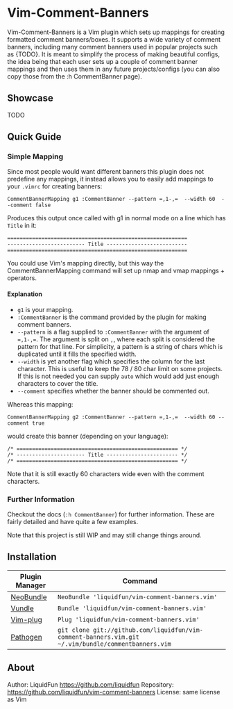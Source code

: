 # Vim-Comment-Banners

Vim-Comment-Banners is a Vim plugin which sets up mappings for creating formatted comment banners/boxes. It supports a wide variety of comment banners, including many comment banners used in popular projects such as {TODO}. It is meant to simplify the process of making beautiful configs, the idea being that each user sets up a couple of comment banner mappings and then uses them in any future projects/configs (you can also copy those from the :h CommentBanner page).


## Showcase

TODO

## Quick Guide

### Simple Mapping

Since most people would want different banners this plugin does not predefine any mappings,
it instead allows you to easily add mappings to your `.vimrc` for creating banners:

```
CommentBannerMapping g1 :CommentBanner --pattern =,1-,=  --width 60  --comment false
```

Produces this output once called with g1 in normal mode on a line which has `Title` in it:

```
==========================================================
------------------------- Title --------------------------
==========================================================
```

You could use Vim's mapping directly, but this way the CommentBannerMapping command
will set up nmap and vmap mappings + operators.

#### Explanation

* `g1` is your mapping.
* `:CommentBanner` is the command provided by the plugin for making comment banners.
* `--pattern` is a flag supplied to `:CommentBanner` with the argument of `=,1-,=`. The argument is split on `,`, where each split is considered the pattern for that line. For simplicity, a pattern is a string of chars which is duplicated until it fills the specified width.
* `--width` is yet another flag which specifies the column for the last character. This is useful to keep the 78 / 80 char limit on some projects. If this is not needed you can supply `auto` which would add just enough characters to cover the title.
* `--comment` specifies whether the banner should be commented out.

Whereas this mapping:

```
CommentBannerMapping g2 :CommentBanner --pattern =,1-,=  --width 60 --comment true
```

would create this banner (depending on your language):

```
/* ==================================================== */
/* ---------------------- Title ----------------------- */
/* ==================================================== */
```

Note that it is still exactly 60 characters wide even with the comment characters.

### Further Information

Checkout the docs (`:h CommentBanner`) for further information. These are fairly detailed and have quite a few examples.

Note that this project is still WIP and may still change things around.

## Installation

| Plugin Manager         | Command                                                                       |
|------------------------|-------------------------------------------------------------------------------|
| [NeoBundle][neobundle] | `NeoBundle 'liquidfun/vim-comment-banners.vim'`                                              |
| [Vundle][vundle]       | `Bundle 'liquidfun/vim-comment-banners.vim'`                                                 |
| [Vim-plug][vim-plug]   | `Plug 'liquidfun/vim-comment-banners.vim'`                                                   |
| [Pathogen][pathogen]   | `git clone git://github.com/liquidfun/vim-comment-banners.vim.git ~/.vim/bundle/commentbanners.vim` |


[neobundle]: https://github.com/Shougo/neobundle.vim
[vundle]: https://github.com/gmarik/vundle
[vim-plug]: https://github.com/junegunn/vim-plug
[pathogen]: https://github.com/tpope/vim-pathogen

## About

Author: LiquidFun https://github.com/liquidfun
Repository: https://github.com/liquidfun/vim-comment-banners
License: same license as Vim
